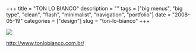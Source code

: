 +++
title = "TON LO BIANCO"
description = ""
tags = ["big menus", "big type", "clean", "flash", "minimalist", "navigation", "portfolio"]
date = "2008-05-19"
categories = ["design"]
slug = "ton-lo-bianco"
+++


 

  <div id="screens-thumbs" class="clearfix">
    <div class="txt-center" id="design-submission"><a href="http://www.tonlobianco.com.br/"><img id='bluga-thumbnail-1258' class='bluga-thumbnail large' src='//media.konigi.com/bluga/
wt48316321bb52c_0.jpg'/></a></div>  
  </div>   
<p><a href="http://www.tonlobianco.com.br/">http://www.tonlobianco.com.br/</a></p>




